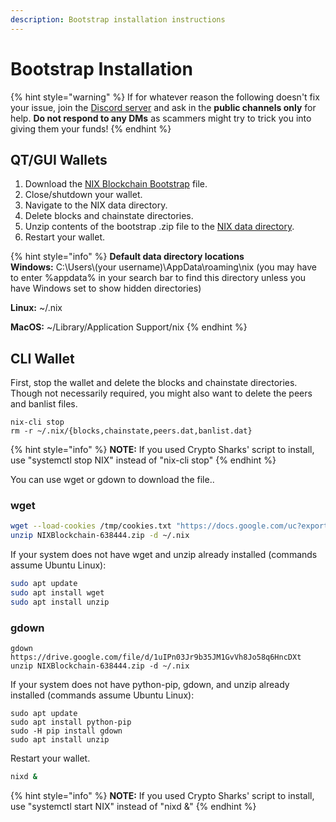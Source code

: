 ```yaml
---
description: Bootstrap installation instructions
---
```


# Bootstrap Installation

{% hint style="warning" %}
If for whatever reason the following doesn't fix your issue, join the [Discord server](https://discordapp.com/invite/HGuvDTW) and ask in the **public channels only** for help. **Do not respond to any DMs** as scammers might try to trick you into giving them your funds!
{% endhint %}

## QT/GUI Wallets

1. Download the [NIX Blockchain Bootstrap](https://drive.google.com/drive/u/1/folders/1NepcvQ-GpgxNmBvcCnD5TltaXqIgECcM) file.
2. Close/shutdown your wallet.
3. Navigate to the NIX data directory.
4. Delete blocks and chainstate directories.
5. Unzip contents of the bootstrap .zip file to the [NIX data directory](../default-data-directory.md).
6. Restart your wallet.

{% hint style="info" %}
**Default data directory locations**  
**Windows:** C:\Users\\(your username\)\AppData\roaming\nix \(you may have to enter %appdata% in your search bar to find this directory unless you have Windows set to show hidden directories\)

**Linux:** ~/.nix

**MacOS:**  ~/Library/Application Support/nix
{% endhint %}

## CLI Wallet

First, stop the wallet and delete the blocks and chainstate directories. Though not necessarily required, you might also want to delete the peers and banlist files.

```text
nix-cli stop
rm -r ~/.nix/{blocks,chainstate,peers.dat,banlist.dat}
```

{% hint style="info" %}
**NOTE:** If you used Crypto Sharks' script to install, use "systemctl stop NIX" instead of "nix-cli stop"
{% endhint %}

You can use wget or gdown to download the file..

### wget

```bash
wget --load-cookies /tmp/cookies.txt "https://docs.google.com/uc?export=download&confirm=$(wget --quiet --save-cookies /tmp/cookies.txt --keep-session-cookies --no-check-certificate 'https://drive.google.com/file/d/1uIPn03Jr9b35JM1GvVh8Jo58q6HncDXt' -O- | sed -rn 's/.*confirm=([0-9A-Za-z_]+).*/\1\n/p')&id=1iDVeHO5hSeSENVwj8GAHI-YbNMYjMPqD" -O NIXBlockchain-621214.zip && rm -rf /tmp/cookies.txt
unzip NIXBlockchain-638444.zip -d ~/.nix
```

If your system does not have wget and unzip already installed \(commands assume Ubuntu Linux\):

```bash
sudo apt update
sudo apt install wget
sudo apt install unzip
```

### gdown

```text
gdown https://drive.google.com/file/d/1uIPn03Jr9b35JM1GvVh8Jo58q6HncDXt
unzip NIXBlockchain-638444.zip -d ~/.nix
```

If your system does not have python-pip, gdown, and unzip already installed \(commands assume Ubuntu Linux\):

```text
sudo apt update
sudo apt install python-pip
sudo -H pip install gdown
sudo apt install unzip
```



Restart your wallet.

```bash
nixd &
```

{% hint style="info" %}
**NOTE:** If you used Crypto Sharks' script to install, use "systemctl start NIX" instead of "nixd &"
{% endhint %}

